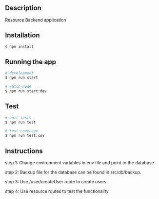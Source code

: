 
## Description

Resource Backend application
## Installation

```bash
$ npm install
```

## Running the app

```bash
# development
$ npm run start

# watch mode
$ npm run start:dev
```

## Test

```bash
# unit tests
$ npm run test

# test coverage
$ npm run test:cov
```
## Instructions
step 1: Change environment variables in env file and point to the database

step 2: Backup file for the database can be found in src/db/backup.

step 3: Use /user/createUser route to create users

step 4: Use resource routes to test the functionality
